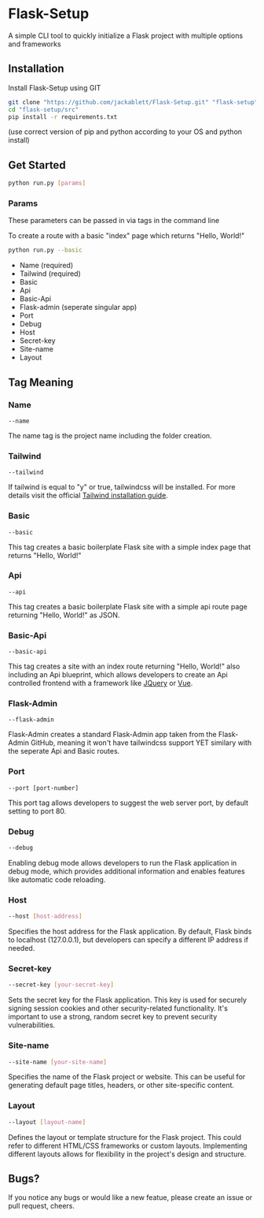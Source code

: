 # Flask-Setup
A simple CLI tool to quickly initialize a Flask project with multiple options and frameworks

## Installation

Install Flask-Setup using GIT

```bash
git clone "https://github.com/jackablett/Flask-Setup.git" "flask-setup"
cd "flask-setup/src"
pip install -r requirements.txt
```

(use correct version of pip and python according to your OS and python install)

## Get Started

```bash
python run.py [params]
```
### Params

These parameters can be passed in via tags in the command line

To create a route with a basic "index" page which returns "Hello, World!"
```bash
python run.py --basic
```

- Name (required)
- Tailwind (required)
- Basic
- Api
- Basic-Api
- Flask-admin (seperate singular app)
- Port
- Debug
- Host
- Secret-key
- Site-name
- Layout

## Tag Meaning

### Name
```
--name
```
The name tag is the project name including the folder creation.

### Tailwind
```
--tailwind
```
If tailwind is equal to "y" or true, tailwindcss will be installed. For more details visit the official [Tailwind installation guide](https://tailwindcss.com/docs/installation).

### Basic
```
--basic
```
This tag creates a basic boilerplate Flask site with a simple index page that returns "Hello, World!"

### Api
```
--api
```
This tag creates a basic boilerplate Flask site with a simple api route page returning "Hello, World!" as JSON.

### Basic-Api
```
--basic-api
```
This tag creates a site with an index route returning "Hello, World!" also including an Api blueprint, which allows developers to create an Api controlled frontend with a framework like [JQuery](https://jquery.com/) or [Vue](https://vuejs.org/).

### Flask-Admin
```
--flask-admin
```
Flask-Admin creates a standard Flask-Admin app taken from the Flask-Admin GitHub, meaning it won't have tailwindcss support YET similary with the seperate Api and Basic routes.

### Port
```
--port [port-number]
```
This port tag allows developers to suggest the web server port, by default setting to port 80.

### Debug
```bash
--debug
```
Enabling debug mode allows developers to run the Flask application in debug mode, which provides additional information and enables features like automatic code reloading.

### Host
```bash
--host [host-address]
```
Specifies the host address for the Flask application. By default, Flask binds to localhost (127.0.0.1), but developers can specify a different IP address if needed.

### Secret-key
```bash
--secret-key [your-secret-key]
```
Sets the secret key for the Flask application. This key is used for securely signing session cookies and other security-related functionality. It's important to use a strong, random secret key to prevent security vulnerabilities.

### Site-name
```bash
--site-name [your-site-name]
```
Specifies the name of the Flask project or website. This can be useful for generating default page titles, headers, or other site-specific content.

### Layout
```bash
--layout [layout-name]
```
Defines the layout or template structure for the Flask project. This could refer to different HTML/CSS frameworks or custom layouts. Implementing different layouts allows for flexibility in the project's design and structure.

## Bugs?
If you notice any bugs or would like a new featue, please create an issue or pull request, cheers.